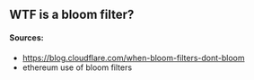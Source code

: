 ## WTF is a bloom filter?


#### Sources:
- https://blog.cloudflare.com/when-bloom-filters-dont-bloom
- ethereum use of bloom filters